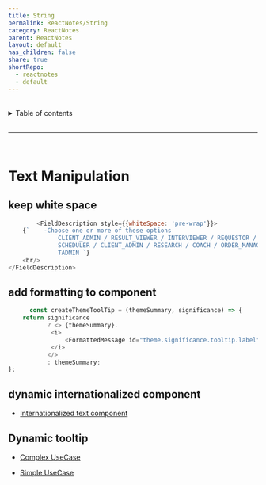 ```yaml
---
title: String      
permalink: ReactNotes/String      
category: ReactNotes      
parent: ReactNotes      
layout: default      
has_children: false      
share: true      
shortRepo:      
  - reactnotes      
  - default                
---
```

    
<br/>                
    
<details markdown="block">                      
<summary>                      
Table of contents                      
</summary>                      
{: .text-delta }                      
1. TOC                      
{:toc}                      
</details>                      
    
<br/>                      
    
***                      
    
<br/>      
    
# Text Manipulation    
    
## keep white space    
    
```javascript      
        <FieldDescription style={{whiteSpace: 'pre-wrap'}}>      
    {`    -Choose one or more of these options      
              CLIENT_ADMIN / RESULT_VIEWER / INTERVIEWER / REQUESTOR /      
              SCHEDULER / CLIENT_ADMIN / RESEARCH / COACH / ORDER_MANAGER /      
              TADMIN `}      
    <br/>      
</FieldDescription>       
```      
    
## add formatting to component    
    
```javascript      
      const createThemeToolTip = (themeSummary, significance) => {      
    return significance      
           ? <> {themeSummary}.      
            <i>      
                <FormattedMessage id="theme.significance.tooltip.label"/>      
            </i>      
           </>      
           : themeSummary;      
};      
```      
    
## dynamic internationalized component    
    
- [Internationalized text component](https://gist.github.com/14paxton/bd94c13e40f4faa41d65442d015b2a1f)    
    
## Dynamic tooltip    
    
- [Complex UseCase](https://gist.github.com/14paxton/9c745874ec384add89c1908c73832594)    
    
- [Simple UseCase](https://github.com/14paxton/ToolTipTextComponent)